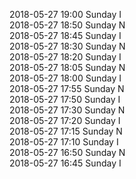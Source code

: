 2018-05-27 19:00 Sunday  I  
2018-05-27 18:50 Sunday  N  
2018-05-27 18:45 Sunday  I  
2018-05-27 18:30 Sunday  N  
2018-05-27 18:20 Sunday  I  
2018-05-27 18:05 Sunday  N  
2018-05-27 18:00 Sunday  I  
2018-05-27 17:55 Sunday  N  
2018-05-27 17:50 Sunday  I  
2018-05-27 17:30 Sunday  N  
2018-05-27 17:20 Sunday  I  
2018-05-27 17:15 Sunday  N  
2018-05-27 17:10 Sunday  I  
2018-05-27 16:50 Sunday  N  
2018-05-27 16:45 Sunday  I  
